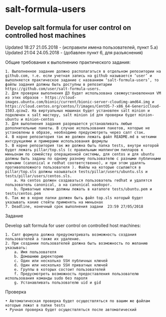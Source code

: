 # salt-formula-users

## Develop salt formula for user control on controlled host machines

Updated 18:27 21.05.2018 - (исправили имена пользователей, пункт 5.а)
Updated 21:04 24.05.2018 - (добавлен пункт 6, для разъяснения)

Общие требования к выполнению практического задания:

    1. Выполненное задание должно располагаться в отдельном репозитории на github.com, т.е. если учетная запись на github называется ‘user’ и выполняется практическое задание с названием ‘salt-formula-users’, то файлы задания должны быть доступны в репозитарии https://github.com/user/salt-formula-users. 
    2. Для проверки выполнения ДЗ будет использована свежеустановленная VM из этих образов - https://cloud-images.ubuntu.com/bionic/current/bionic-server-cloudimg-amd64.img и https://cloud.centos.org/centos/7/images/CentOS-7-x86_64-GenericCloud-1503.qcow2. На виртуальных машинах будет установлен salt minion и подключен к salt мастеру, salt minion id для проверки будет minion-ubuntu и minion-centos
    3. Для выполнения задания разрешается устанавливать любые дополнительные пакеты. В случае использования пакетов, которые не установлены в образе, необходимо предусмотреть через салт стак.
    4. В корне репозитория так же должен лежать файл README.md в четкими интсрукциями и примерами использования формулы
    5. В корне репозитория так же должна быть папка tests, внутри которой будет лежать pillar/top.sls (с правильным маппингом пилларов к миньонам по семейству операционной системы, для centos и для ubuntu  должны быть заданы по одному разному пользователю с разными публичными ключами (canonical и redhat соответственно), и при этом удалять противоположного пользователя ). Файлы на которые ссылаются в pillar/top.sls должны называться tests/pillar/users/ubuntu.sls и tests/pillar/users/centos.sls.
        a. На centos должен создаваться пользователь redhat и удалятся пользователь canonical, а на canonical наоборот. 
        b. Приватные ключи должны лежать в каталоге tests/ubuntu.pem и tests/centos.pem
    6. Так же в корне папки должен быть файл top.sls который будет указывать какие стейты применять на миньонах
    7. Deadline, конечный срок выполнения задани  23:59 27/05/2018
    
Задание

Develop salt formula for user control on controlled host machines:

    1. Салт формула должна предусматривать возможность создания пользователей а также их удаление.
    2. При создании пользователей должна быть возможность по желанию указывать:
        a. Имя пользователя
        b. Домашнюю директорию
        c. Один или несколько SSH публичных ключей
        d. Один или несколько SSH приватных ключей
        e. Группы в которых состоит пользователей
        f. Предусмотреть возможность предоставления пользователю использования команды sudo без пароля
        g. Устанавливать пользователю uid и gid

Проверка

    • Автоматическая проверка будет осуществляться по вашим же файлам которые лежат в папке tests
    • Ручная проверка будет осуществляться после автоматический

